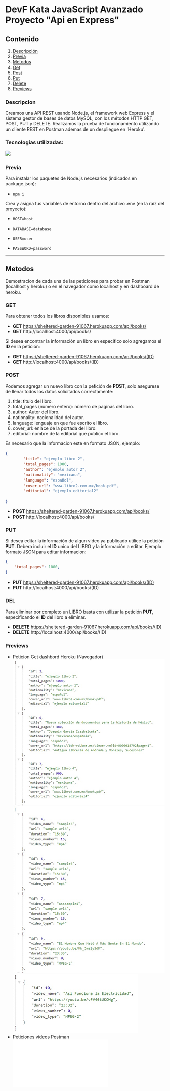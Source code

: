 # DevF Kata JavaScript Avanzado Proyecto "Api en Express"

## Contenido

1. [Descripción](#descripcion)
2. [Previa](#previa)
3. [Metodos](#metodos)
4. [Get](#get)
5. [Post](#post)
6. [Put](#put)
7. [Delete](#delete)
8. [Previews](#previews)

### Descripcion
Creamos una API REST usando Node.js, el framework web Express y el sistema gestor de bases de datos MySQL, con los métodos HTTP GET, POST, PUT y DELETE. Realizamos la  prueba de funcionamiento utilizando un cliente REST en Postman ademas de un despliegue en 'Heroku'.

### Tecnologias utilizadas:
<img src="https://img.shields.io/badge/JavaScript-fbe257?style=for-the-badge&logo=javascript&logoColor=black"> 

### Previa
Para instalar los paquetes de Node.js necesarios (indicados en package.json):

- ```npm i```

Crea y asigna tus variables de entorno dentro del archivo .env (en la raíz del proyecto):

- ```HOST=host```

- ```DATABASE=database```

- ```USER=user```

- ```PASSWORD=password```

<hr/>

## Metodos
Demostracion de cada una de las peticiones para probar en Postman (localhost y heroku) o en el navegador como localhost y en dashboard de heroku.

### GET
Para obtener todos los libros disponibles usamos:
- **GET** https://sheltered-garden-91067.herokuapp.com/api/books/
- **GET** http://localhost:4000/api/books/

Si desea encontrar la información un libro en especifico solo agregamos el **ID** en la petición:
- **GET** https://sheltered-garden-91067.herokuapp.com/api/books/(ID)
- **GET** http://localhost:4000/api/books/(ID)

### POST
Podemos agregar un nuevo libro con la petición de **POST**, solo asegurese de llenar todos los datos solicitados correctamente:

1. title: titulo del libro.
2. total_pages (numero entero): número de paginas del libro.
3. author: Autor del libro.
4. nationality: nacionalidad del autor.
5. language: lenguaje en que fue escrito el libro.
6. cover_url: enlace de la portada del libro.
7. editorial: nombre de la editorial que publico el libro.

Es necesario que la informacion este en formato JSON, ejemplo:
```json
{  
        "title": "ejemplo libro 2",
        "total_pages": 1000,
        "author": "ejemplo autor 2",
        "nationality": "mexicana",
        "language": "español",
        "cover_url": "www.libro2.com.mx/book.pdf",
        "editorial": "ejemplo editorial2"
    
}
```
- **POST** https://sheltered-garden-91067.herokuapp.com/api/books/
- **POST** http://localhost:4000/api/books/

### PUT
Si desea editar la información de algun video ya publicado utilice la petición **PUT**. Debera incluir el **ID** unico del LIBRO y la información a editar.
Ejemplo formato JSON para editar informacion:
```json
{
    "total_pages": 1000,
}
```
- **PUT** https://sheltered-garden-91067.herokuapp.com/api/books/(ID)
- **PUT** http://localhost:4000/api/books/(ID)

### DEL
Para eliminar por completo un LIBRO basta con utilizar la petición **PUT**, especificando el **ID** del libro a eliminar.
- **DELETE** https://sheltered-garden-91067.herokuapp.com/api/books/(ID)
- **DELETE** http://localhost:4000/api/books/(ID)

### Previews
- Peticion Get dashbord Heroku (Navegador)
![](./Preview/Preview1.jpg)
![](./Preview/Preview2.jpg)
![](./Preview/Preview3.jpg)
- Peticiones videos Postman 
![](./assets/Proyect-Mod4-jsAvanzado.postman_collection.json)